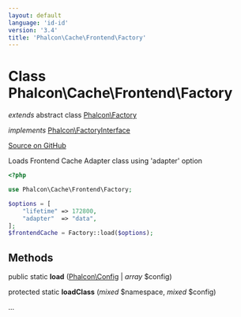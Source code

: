 ```yaml
---
layout: default
language: 'id-id'
version: '3.4'
title: 'Phalcon\Cache\Frontend\Factory'
---
```


# Class **Phalcon\Cache\Frontend\Factory**

*extends* abstract class [Phalcon\Factory](/3.4/en/api/Phalcon_Factory)

*implements* [Phalcon\FactoryInterface](/3.4/en/api/Phalcon_FactoryInterface)

<a href="https://github.com/phalcon/cphalcon/tree/v3.4.0/phalcon/cache/frontend/factory.zep" class="btn btn-default btn-sm">Source on GitHub</a>

Loads Frontend Cache Adapter class using 'adapter' option

```php
<?php

use Phalcon\Cache\Frontend\Factory;

$options = [
    "lifetime" => 172800,
    "adapter"  => "data",
];
$frontendCache = Factory::load($options);

```

## Methods

public static **load** ([Phalcon\Config](/3.4/en/api/Phalcon_Config) | *array* $config)

protected static **loadClass** (*mixed* $namespace, *mixed* $config)

...